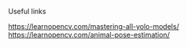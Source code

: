 Useful links

https://learnopencv.com/mastering-all-yolo-models/
https://learnopencv.com/animal-pose-estimation/